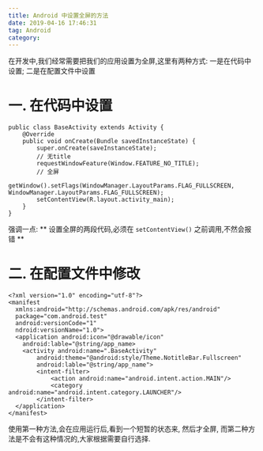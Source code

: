 ```yaml
---
title: Android 中设置全屏的方法
date: 2019-04-16 17:46:31
tag: Android
category: 
---
```


在开发中,我们经常需要把我们的应用设置为全屏,这里有两种方式: 一是在代码中设置; 二是在配置文件中设置

# 一. 在代码中设置

```
public class BaseActivity extends Activity {
    @Override
    public void onCreate(Bundle savedInstanceState) {
        super.onCreate(saveInstanceState);
        // 无title
        requestWindowFeature(Window.FEATURE_NO_TITLE);
        // 全屏
        getWindow().setFlags(WindowManager.LayoutParams.FLAG_FULLSCREEN, WindowManager.LayoutParams.FLAG_FULLSCREEN);
        setContentView(R.layout.activity_main);
    } 
}
```

强调一点: ** 设置全屏的两段代码,必须在 `setContentView()` 之前调用,不然会报错 **

<!-- more -->

# 二. 在配置文件中修改

```
<?xml version="1.0" encoding="utf-8"?>
<manifest 
  xmlns:android="http://schemas.android.com/apk/res/android"
  package="com.android.test"
  android:versionCode="1"
  ndroid:versionName="1.0">
  <application android:icon="@drawable/icon"
    android:lable="@string/app_name>
    <activity android:name=".BaseActivity" 
        android:theme="@android:style/Theme.NotitleBar.Fullscreen"
        android:lable="@string/app_name">
        <intent-filter>
            <action android:name="android.intent.action.MAIN"/>
            <category android:name="android.intent.category.LAUNCHER"/>
        </intent-filter>
  </application>
</manifest>
```

使用第一种方法,会在应用运行后,看到一个短暂的状态来, 然后才全屏, 而第二种方法是不会有这种情况的,大家根据需要自行选择.

